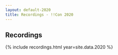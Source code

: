 ```yaml
---
layout: default-2020
title: Recordings - !!Con 2020
---
```


## Recordings

{% include recordings.html year=site.data.2020 %}
